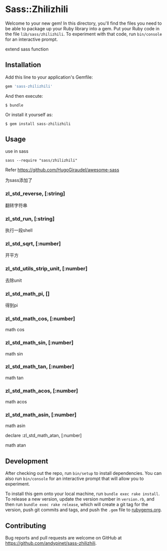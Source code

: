 # Sass::Zhilizhili

Welcome to your new gem! In this directory, you'll find the files you need to be able to package up your Ruby library into a gem. Put your Ruby code in the file `lib/sass/zhilizhili`. To experiment with that code, run `bin/console` for an interactive prompt.

extend sass function


## Installation

Add this line to your application's Gemfile:

```ruby
gem 'sass-zhilizhili'
```

And then execute:

    $ bundle

Or install it yourself as:

    $ gem install sass-zhilizhili

## Usage

use in sass

```
sass --require "sass/zhilizhili"
```

Refer https://github.com/HugoGiraudel/awesome-sass

为sass添加了

  ### zl_std_reverse, [:string]

  翻转字符串

  ### zl_std_run, [:string]

  执行一段shell

  ### zl_std_sqrt, [:number]

  开平方

  ### zl_std_utils_strip_unit, [:number]

  去除unit

  ### zl_std_math_pi, []

  得到pi

  ### zl_std_math_cos, [:number]

  math cos

  ### zl_std_math_sin, [:number]

  math sin

  ### zl_std_math_tan, [:number]

  math tan

  ### zl_std_math_acos, [:number]

  math acos

  ### zl_std_math_asin, [:number]

  math asin

  declare :zl_std_math_atan, [:number]

  math atan

## Development

After checking out the repo, run `bin/setup` to install dependencies. You can also run `bin/console` for an interactive prompt that will allow you to experiment.

To install this gem onto your local machine, run `bundle exec rake install`. To release a new version, update the version number in `version.rb`, and then run `bundle exec rake release`, which will create a git tag for the version, push git commits and tags, and push the `.gem` file to [rubygems.org](https://rubygems.org).

## Contributing

Bug reports and pull requests are welcome on GitHub at https://github.com/andypinet/sass-zhilizhili.

